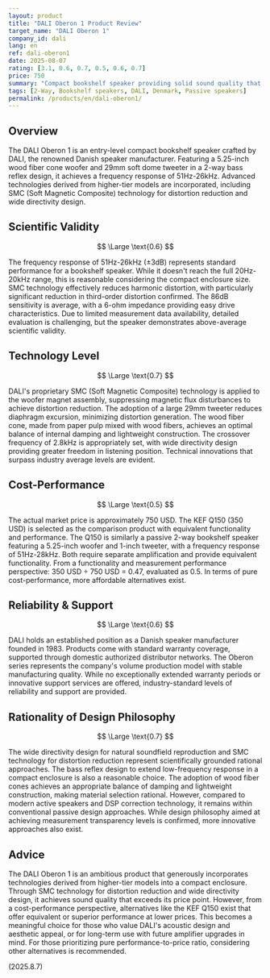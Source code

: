 ```yaml
---
layout: product
title: "DALI Oberon 1 Product Review"
target_name: "DALI Oberon 1"
company_id: dali
lang: en
ref: dali-oberon1
date: 2025-08-07
rating: [3.1, 0.6, 0.7, 0.5, 0.6, 0.7]
price: 750
summary: "Compact bookshelf speaker providing solid sound quality that exceeds entry-level expectations"
tags: [2-Way, Bookshelf speakers, DALI, Denmark, Passive speakers]
permalink: /products/en/dali-oberon1/
---
```

## Overview

The DALI Oberon 1 is an entry-level compact bookshelf speaker crafted by DALI, the renowned Danish speaker manufacturer. Featuring a 5.25-inch wood fiber cone woofer and 29mm soft dome tweeter in a 2-way bass reflex design, it achieves a frequency response of 51Hz-26kHz. Advanced technologies derived from higher-tier models are incorporated, including SMC (Soft Magnetic Composite) technology for distortion reduction and wide directivity design.

## Scientific Validity

$$ \Large \text{0.6} $$

The frequency response of 51Hz-26kHz (±3dB) represents standard performance for a bookshelf speaker. While it doesn't reach the full 20Hz-20kHz range, this is reasonable considering the compact enclosure size. SMC technology effectively reduces harmonic distortion, with particularly significant reduction in third-order distortion confirmed. The 86dB sensitivity is average, with a 6-ohm impedance providing easy drive characteristics. Due to limited measurement data availability, detailed evaluation is challenging, but the speaker demonstrates above-average scientific validity.

## Technology Level

$$ \Large \text{0.7} $$

DALI's proprietary SMC (Soft Magnetic Composite) technology is applied to the woofer magnet assembly, suppressing magnetic flux disturbances to achieve distortion reduction. The adoption of a large 29mm tweeter reduces diaphragm excursion, minimizing distortion generation. The wood fiber cone, made from paper pulp mixed with wood fibers, achieves an optimal balance of internal damping and lightweight construction. The crossover frequency of 2.8kHz is appropriately set, with wide directivity design providing greater freedom in listening position. Technical innovations that surpass industry average levels are evident.

## Cost-Performance

$$ \Large \text{0.5} $$

The actual market price is approximately 750 USD. The KEF Q150 (350 USD) is selected as the comparison product with equivalent functionality and performance. The Q150 is similarly a passive 2-way bookshelf speaker featuring a 5.25-inch woofer and 1-inch tweeter, with a frequency response of 51Hz-28kHz. Both require separate amplification and provide equivalent functionality. From a functionality and measurement performance perspective: 350 USD ÷ 750 USD = 0.47, evaluated as 0.5. In terms of pure cost-performance, more affordable alternatives exist.

## Reliability & Support

$$ \Large \text{0.6} $$

DALI holds an established position as a Danish speaker manufacturer founded in 1983. Products come with standard warranty coverage, supported through domestic authorized distributor networks. The Oberon series represents the company's volume production model with stable manufacturing quality. While no exceptionally extended warranty periods or innovative support services are offered, industry-standard levels of reliability and support are provided.

## Rationality of Design Philosophy

$$ \Large \text{0.7} $$

The wide directivity design for natural soundfield reproduction and SMC technology for distortion reduction represent scientifically grounded rational approaches. The bass reflex design to extend low-frequency response in a compact enclosure is also a reasonable choice. The adoption of wood fiber cones achieves an appropriate balance of damping and lightweight construction, making material selection rational. However, compared to modern active speakers and DSP correction technology, it remains within conventional passive design approaches. While design philosophy aimed at achieving measurement transparency levels is confirmed, more innovative approaches also exist.

## Advice

The DALI Oberon 1 is an ambitious product that generously incorporates technologies derived from higher-tier models into a compact enclosure. Through SMC technology for distortion reduction and wide directivity design, it achieves sound quality that exceeds its price point. However, from a cost-performance perspective, alternatives like the KEF Q150 exist that offer equivalent or superior performance at lower prices. This becomes a meaningful choice for those who value DALI's acoustic design and aesthetic appeal, or for long-term use with future amplifier upgrades in mind. For those prioritizing pure performance-to-price ratio, considering other alternatives is recommended.

(2025.8.7)
